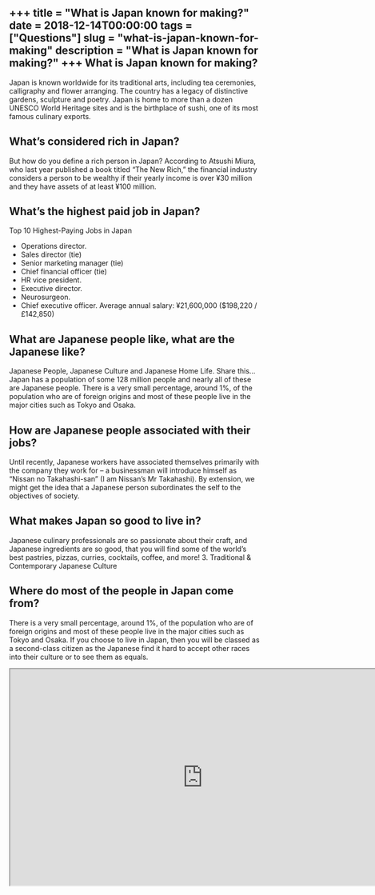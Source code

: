 +++
title = "What is Japan known for making?"
date = 2018-12-14T00:00:00
tags = ["Questions"]
slug = "what-is-japan-known-for-making"
description = "What is Japan known for making?"
+++
What is Japan known for making?
-------------------------------

Japan is known worldwide for its traditional arts, including tea ceremonies, calligraphy and flower arranging. The country has a legacy of distinctive gardens, sculpture and poetry. Japan is home to more than a dozen UNESCO World Heritage sites and is the birthplace of sushi, one of its most famous culinary exports.

What’s considered rich in Japan?
--------------------------------

But how do you define a rich person in Japan? According to Atsushi Miura, who last year published a book titled “The New Rich,” the financial industry considers a person to be wealthy if their yearly income is over ¥30 million and they have assets of at least ¥100 million.

What’s the highest paid job in Japan?
-------------------------------------

Top 10 Highest-Paying Jobs in Japan

- Operations director.
- Sales director (tie)
- Senior marketing manager (tie)
- Chief financial officer (tie)
- HR vice president.
- Executive director.
- Neurosurgeon.
- Chief executive officer. Average annual salary: ¥21,600,000 ($198,220 / £142,850)

What are Japanese people like, what are the Japanese like?
----------------------------------------------------------

Japanese People, Japanese Culture and Japanese Home Life. Share this… Japan has a population of some 128 million people and nearly all of these are Japanese people. There is a very small percentage, around 1%, of the population who are of foreign origins and most of these people live in the major cities such as Tokyo and Osaka.

How are Japanese people associated with their jobs?
---------------------------------------------------

Until recently, Japanese workers have associated themselves primarily with the company they work for – a businessman will introduce himself as “Nissan no Takahashi-san” (I am Nissan’s Mr Takahashi). By extension, we might get the idea that a Japanese person subordinates the self to the objectives of society.

What makes Japan so good to live in?
------------------------------------

Japanese culinary professionals are so passionate about their craft, and Japanese ingredients are so good, that you will find some of the world’s best pastries, pizzas, curries, cocktails, coffee, and more! 3. Traditional &amp; Contemporary Japanese Culture

Where do most of the people in Japan come from?
-----------------------------------------------

There is a very small percentage, around 1%, of the population who are of foreign origins and most of these people live in the major cities such as Tokyo and Osaka. If you choose to live in Japan, then you will be classed as a second-class citizen as the Japanese find it hard to accept other races into their culture or to see them as equals.

<iframe allow="accelerometer; autoplay; clipboard-write; encrypted-media; gyroscope; picture-in-picture" allowfullscreen="" class="__youtube_prefs__  epyt-is-override  no-lazyload" data-no-lazy="1" data-origheight="433" data-origwidth="770" data-skipgform_ajax_framebjll="" height="433" id="_ytid_60811" loading="lazy" src="https://www.youtube.com/embed/HsZL4BLY-n4?enablejsapi=1&autoplay=0&cc_load_policy=0&cc_lang_pref=&iv_load_policy=1&loop=0&modestbranding=0&rel=1&fs=1&playsinline=0&autohide=2&theme=dark&color=red&controls=1&" title="YouTube player" width="770"></iframe>